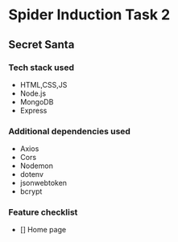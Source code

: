 # Spider Induction Task 2
## Secret Santa
### Tech stack used

<ul>
    <li>HTML,CSS,JS</li>
    <li>Node.js</li>
    <li>MongoDB</li>
    <li>Express</li>
</ul>

### Additional dependencies used

<ul>
    <li>Axios</li>
    <li>Cors</li>
    <li>Nodemon</li>
    <li>dotenv</li>
    <li>jsonwebtoken</li>
    <li>bcrypt</li>
</ul>

### Feature checklist
- [] Home page
